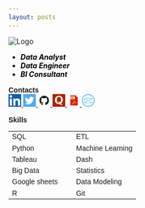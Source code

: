 ```yaml
---
layout: posts
---
```

<img src="{{site.logo | relative_url}}" alt="Logo" />



<ul>
<li><em><strong><span style="color: #000000;">Data Analyst</span></strong></em></li>
<li><em><strong><span style="color: #000000;">Data Engineer</span></strong></em></li>
<li><em><strong><span style="color: #000000;">BI Consultant</span></strong></em></li>
</ul>

<p style="text-align: left;"> <strong><span style="font-family:
Arial, Helvetica, sans-serif;">Contacts  </span></strong> </br>
<a href="https://www.linkedin.com/in/ahmedomareissa/" target="_blank">
<img  src="https://github.com/AhmedOmarEissa/AhmedOmarEissa.github.io/raw/master/assets/img/Linkedin-Icon.png" width=25" height="25">
</a>
<a href="https://twitter.com/AhmedOmarEissa" target="_blank">
<img  src="https://github.com/AhmedOmarEissa/AhmedOmarEissa.github.io/raw/master/assets/img/twitter.png" width=25" height="25">
</a>
<a href="https://github.com/AhmedOmarEissa" target="_blank">
<img  src="https://github.com/AhmedOmarEissa/AhmedOmarEissa.github.io/raw/master/assets/img/GitHub-Mark.png" width=25" height="25">
</a>

<a href="https://www.quora.com/profile/Ahmed-Omar-Eissa" target="_blank">
<img  src="https://github.com/AhmedOmarEissa/AhmedOmarEissa.github.io/raw/master/assets/img/Quora.png" width=25" height="25">
</a>
<a href="https://github.com/AhmedOmarEissa/AhmedOmarEissa.github.io/raw/master/assets/Ahmed%20Omar%20Eissa.pdf" target="_blank">
<img  src="https://github.com/AhmedOmarEissa/AhmedOmarEissa.github.io/raw/master/assets/img/pdf.webp" width=25" height="25">
</a>

<a href="mailto:ahmedomar92@yahoo.com" target="_blank">
<img  src="https://github.com/AhmedOmarEissa/AhmedOmarEissa.github.io/raw/master/assets/img/mail.png" width=25" height="25">
</a>
</p>
<strong><span style="font-family:
Arial, Helvetica, sans-serif;">Skills</span></strong></br>
<table style="width: 100%; text-align: left;">
<tbody>
<tr>
<td style="width: 50.2336%;">
<div style="text-align: left;"><span style="font-family:
Arial, Helvetica, sans-serif;">SQL<br></span></div>
</td>
<td style="width: 49.7664%;">
<div style="text-align: left;"><span style="font-family:
Arial, Helvetica, sans-serif;">ETL<br></span></div>
</td>
</tr>
<tr>
<td style="width: 50.2336%;">
<div style="text-align: left;"><span style="font-family:
Arial, Helvetica, sans-serif;">Python<br></span></div>
</td>
<td style="width: 49.7664%;"><span style="font-family:
Arial, Helvetica, sans-serif;">Machine Learning</span></td>
</tr>
<tr>
<td style="width: 50.2336%;">
<div style="text-align: left;"><span style="font-family:
Arial, Helvetica, sans-serif;">Tableau<br></span></div>
</td>
<td style="width: 49.7664%;">
<div style="text-align: left;"><span style="font-family:
Arial, Helvetica, sans-serif;">Dash</span></div>
</td>
</tr>
<tr>
<td style="width: 50.2336%;">
<div style="text-align: left;"><span style="font-family:
Arial, Helvetica, sans-serif;">Big Data<br></span></div>
</td>
<td style="width: 49.7664%;">
<div style="text-align: left;"><span style="font-family:
Arial, Helvetica, sans-serif;">Statistics<br></span></div>
</td>
</tr>
<tr>
<td style="width: 50.2336%;">
<div style="text-align: left;"><span style="font-family:
Arial, Helvetica, sans-serif;">Google sheets<br></span></div>
</td>
<td style="width: 49.7664%;">
<div style="text-align: left;"><span style="font-family:
Arial, Helvetica, sans-serif;">Data Modeling<br></span></div>
</td>
</tr>
<tr>
<td style="width: 50.2336%;">
<div style="text-align: left;"><span style="font-family:
Arial, Helvetica, sans-serif;">R<br></span></div>
</td>
<td style="width: 49.7664%;">
<div style="text-align: left;"><span style="font-family:
Arial, Helvetica, sans-serif;">Git</span></div>
</td>
</tr>
</tbody>
</table>
<p style="text-align: center;"><br></p>  <p><br></p>
